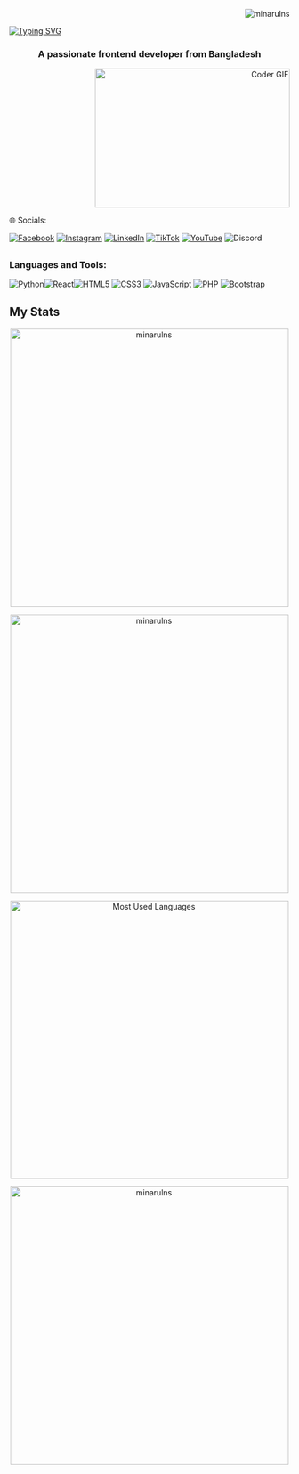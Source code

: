 <p align="right"> <img src="https://komarev.com/ghpvc/?username=minarulns&label=Profile%20views&color=0e75b6&style=flat" alt="minarulns"/></p>

<a href="https://git.io/typing-svg"><img src="https://readme-typing-svg.demolab.com?font=Fira+Code&size=30&pause=1000&color=0DF700&width=435&lines=Hi...++%F0%9F%91%8B;I+am+Md.+Minarul+Islam" alt="Typing SVG" /></a>
<h3 align="center">A passionate frontend developer from Bangladesh</h3>
<p align="right"> <img alt="Coder GIF" height=250 width=350 src="https://cdn.dribbble.com/users/730703/screenshots/6581243/avento.gif" /></p


## 🌐 Socials:
[![Facebook](https://img.shields.io/badge/Facebook-%231877F2.svg?logo=Facebook&logoColor=white)](https://facebook.com/MD.MINARULNS) [![Instagram](https://img.shields.io/badge/Instagram-%23E4405F.svg?logo=Instagram&logoColor=white)](https://instagram.com/minarulns) [![LinkedIn](https://img.shields.io/badge/LinkedIn-%230077B5.svg?logo=linkedin&logoColor=white)](https://linkedin.com/in/Minarulns) [![TikTok](https://img.shields.io/badge/TikTok-%23000000.svg?logo=TikTok&logoColor=white)](https://tiktok.com/@minarulkingns) [![YouTube](https://img.shields.io/badge/YouTube-%23FF0000.svg?logo=YouTube&logoColor=white)](https://youtube.com/@minarulns)
![Discord](https://img.shields.io/badge/Discord-Minarul%20?logo=Discord)

## <h3 align="left">Languages and Tools:</h3>
![Python](https://img.shields.io/badge/python-3670A0?style=for-the-badge&logo=python&logoColor=ffdd54)![React](https://img.shields.io/badge/react-%2320232a.svg?style=for-the-badge&logo=react&logoColor=%2361DAFB)![HTML5](https://img.shields.io/badge/html-%23E34F26.svg?style=for-the-badge&logo=html5&logoColor=white) ![CSS3](https://img.shields.io/badge/css-%231572B6.svg?style=for-the-badge&logo=css3&logoColor=white) ![JavaScript](https://img.shields.io/badge/javascript-%23323330.svg?style=for-the-badge&logo=javascript&logoColor=%23F7DF1E) ![PHP](https://img.shields.io/badge/php-%23777BB4.svg?style=for-the-badge&logo=php&logoColor=white) ![Bootstrap](https://img.shields.io/badge/bootstrap-%238511FA.svg?style=for-the-badge&logo=bootstrap&logoColor=white)

## My Stats
<p align="center"> <img align="center" src="https://github-readme-stats.vercel.app/api?username=minarulns&show_icons=true&theme=chartreuse-dark" alt="minarulns" width="500px" /></p>

<p align="center"> 
  <img align="center" src="https://github-profile-summary-cards.vercel.app/api/cards/profile-details?username=minarulns&theme=2077" alt="minarulns" width="500px" />
</p>

<p align="center">
  <img align="center" src="https://github-readme-stats.vercel.app/api/top-langs/?username=minarulns&layout=compact&theme=github_dark" alt="Most Used Languages" width="500px" /></p>

<p align="center">
  <img align="center" src="https://github-readme-streak-stats.herokuapp.com/?user=minarulns&theme=chartreuse-dark&cache_seconds=3200" alt="minarulns" width="500px" />
</p>
